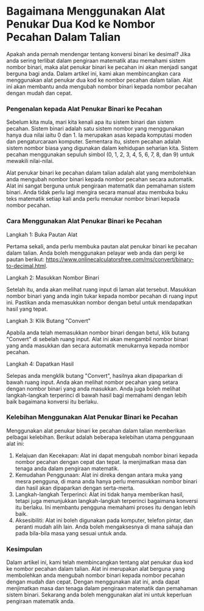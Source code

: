 Bagaimana Menggunakan Alat Penukar Dua Kod ke Nombor Pecahan Dalam Talian
=========================================================================

Apakah anda pernah mendengar tentang konversi binari ke desimal? Jika anda sering terlibat dalam pengiraan matematik atau memahami sistem nombor binari, maka alat penukar binari ke pecahan ini akan menjadi sangat berguna bagi anda. Dalam artikel ini, kami akan membincangkan cara menggunakan alat penukar dua kod ke nombor pecahan dalam talian. Alat ini akan membantu anda mengubah nombor binari kepada nombor pecahan dengan mudah dan cepat.

### Pengenalan kepada Alat Penukar Binari ke Pecahan

Sebelum kita mula, mari kita kenali apa itu sistem binari dan sistem pecahan. Sistem binari adalah satu sistem nombor yang menggunakan hanya dua nilai iaitu 0 dan 1. Ia merupakan asas kepada komputasi moden dan pengaturcaraan komputer. Sementara itu, sistem pecahan adalah sistem nombor biasa yang digunakan dalam kehidupan seharian kita. Sistem pecahan menggunakan sepuluh simbol (0, 1, 2, 3, 4, 5, 6, 7, 8, dan 9) untuk mewakili nilai-nilai.

Alat penukar binari ke pecahan dalam talian adalah alat yang membolehkan anda mengubah nombor binari kepada nombor pecahan secara automatik. Alat ini sangat berguna untuk pengiraan matematik dan pemahaman sistem binari. Anda tidak perlu lagi mengira secara manual atau membuka buku teks matematik setiap kali anda perlu menukar nombor binari kepada nombor pecahan.

### Cara Menggunakan Alat Penukar Binari ke Pecahan

Langkah 1: Buka Pautan Alat

Pertama sekali, anda perlu membuka pautan alat penukar binari ke pecahan dalam talian. Anda boleh menggunakan pelayar web anda dan pergi ke pautan berikut: <https://www.onlinecalculatorsfree.com/ms/convert/binary-to-decimal.html>.

Langkah 2: Masukkan Nombor Binari

Setelah itu, anda akan melihat ruang input di laman alat tersebut. Masukkan nombor binari yang anda ingin tukar kepada nombor pecahan di ruang input ini. Pastikan anda memasukkan nombor dengan betul untuk mendapatkan hasil yang tepat.

Langkah 3: Klik Butang "Convert"

Apabila anda telah memasukkan nombor binari dengan betul, klik butang "Convert" di sebelah ruang input. Alat ini akan mengambil nombor binari yang anda masukkan dan secara automatik menukarnya kepada nombor pecahan.

Langkah 4: Dapatkan Hasil

Selepas anda mengklik butang "Convert", hasilnya akan dipaparkan di bawah ruang input. Anda akan melihat nombor pecahan yang setara dengan nombor binari yang anda masukkan. Anda juga boleh melihat langkah-langkah terperinci di bawah hasil bagi memahami dengan lebih baik bagaimana konversi itu berlaku.

### Kelebihan Menggunakan Alat Penukar Binari ke Pecahan

Menggunakan alat penukar binari ke pecahan dalam talian memberikan pelbagai kelebihan. Berikut adalah beberapa kelebihan utama penggunaan alat ini:

1. Kelajuan dan Kecekapan: Alat ini dapat mengubah nombor binari kepada nombor pecahan dengan cepat dan tepat. Ia menjimatkan masa dan tenaga anda dalam pengiraan matematik.
2. Kemudahan Penggunaan: Alat ini direka dengan antara muka yang mesra pengguna, di mana anda hanya perlu memasukkan nombor binari dan hasil akan dipaparkan dengan serta-merta.
3. Langkah-langkah Terperinci: Alat ini tidak hanya memberikan hasil, tetapi juga menunjukkan langkah-langkah terperinci bagaimana konversi itu berlaku. Ini membantu pengguna memahami proses itu dengan lebih baik.
4. Aksesibiliti: Alat ini boleh digunakan pada komputer, telefon pintar, dan peranti mudah alih lain. Anda boleh mengaksesnya di mana sahaja dan pada bila-bila masa yang sesuai untuk anda.

### Kesimpulan

Dalam artikel ini, kami telah membincangkan tentang alat penukar dua kod ke nombor pecahan dalam talian. Alat ini merupakan alat berguna yang membolehkan anda mengubah nombor binari kepada nombor pecahan dengan mudah dan cepat. Dengan menggunakan alat ini, anda dapat menjimatkan masa dan tenaga dalam pengiraan matematik dan pemahaman sistem binari. Sekarang anda boleh menggunakan alat ini untuk keperluan pengiraan matematik anda.